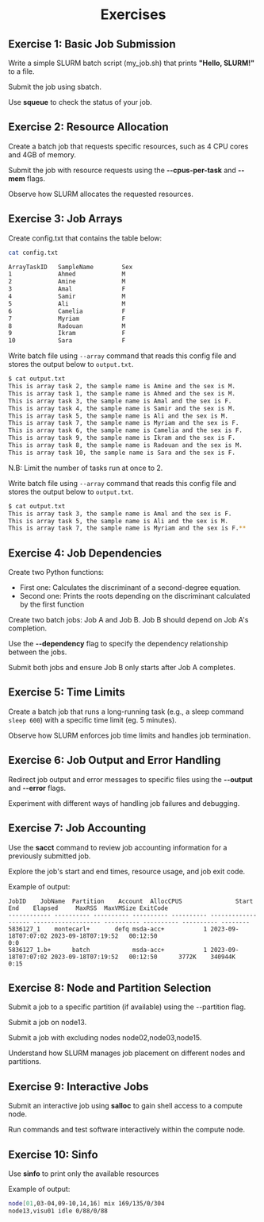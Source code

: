 <h1 align="center">Exercises</h1>

## Exercise 1: Basic Job Submission

Write a simple SLURM batch script (my_job.sh) that prints **"Hello, SLURM!"** to a file.

Submit the job using sbatch.

Use **squeue** to check the status of your job.

## Exercise 2: Resource Allocation

Create a batch job that requests specific resources, such as 4 CPU cores and 4GB of memory.

Submit the job with resource requests using the **--cpus-per-task** and **--mem** flags.

Observe how SLURM allocates the requested resources.

## Exercise 3: Job Arrays

Create config.txt that contains the table below:
```bash
cat config.txt

ArrayTaskID   SampleName        Sex
1             Ahmed             M
2             Amine             M
3             Amal              F
4             Samir             M
5             Ali               M
6             Camelia           F
7             Myriam            F
8             Radouan           M
9             Ikram             F
10            Sara              F
```

Write batch file using ```--array``` command that reads this config file and stores the output below to ```output.txt```.

```bash
$ cat output.txt 
This is array task 2, the sample name is Amine and the sex is M.
This is array task 1, the sample name is Ahmed and the sex is M.
This is array task 3, the sample name is Amal and the sex is F.
This is array task 4, the sample name is Samir and the sex is M.
This is array task 5, the sample name is Ali and the sex is M.
This is array task 7, the sample name is Myriam and the sex is F.
This is array task 6, the sample name is Camelia and the sex is F.
This is array task 9, the sample name is Ikram and the sex is F.
This is array task 8, the sample name is Radouan and the sex is M.
This is array task 10, the sample name is Sara and the sex is F.

```

N.B: Limit the number of tasks run at once to 2.

Write batch file using ```--array``` command that reads this config file and stores the output below to ```output.txt```.

```bash
$ cat output.txt 
This is array task 3, the sample name is Amal and the sex is F.
This is array task 5, the sample name is Ali and the sex is M.
This is array task 7, the sample name is Myriam and the sex is F.**
```

## Exercise 4: Job Dependencies

Create two Python functions:
- First one: Calculates the discriminant of a second-degree equation.
- Second one: Prints the roots depending on the discriminant calculated by the first function
  
Create two batch jobs: Job A and Job B. Job B should depend on Job A's completion.

Use the **--dependency** flag to specify the dependency relationship between the jobs.

Submit both jobs and ensure Job B only starts after Job A completes.


## Exercise 5: Time Limits

Create a batch job that runs a long-running task (e.g., a sleep command ```sleep 600```) with a specific time limit (eg. 5 minutes).

Observe how SLURM enforces job time limits and handles job termination.

## Exercise 6: Job Output and Error Handling

Redirect job output and error messages to specific files using the **--output** and **--error** flags.

Experiment with different ways of handling job failures and debugging.

## Exercise 7: Job Accounting

Use the **sacct** command to review job accounting information for a previously submitted job.

Explore the job's start and end times, resource usage, and job exit code.

Example of output:
```
JobID    JobName  Partition    Account  AllocCPUS               Start                 End    Elapsed     MaxRSS  MaxVMSize ExitCode 
------------ ---------- ---------- ---------- ---------- ------------------- ------------------- ---------- ---------- ---------- -------- 
5836127_1    montecarl+       defq msda-acc+           1 2023-09-18T07:07:02 2023-09-18T07:19:52   00:12:50                            0:0 
5836127_1.b+      batch            msda-acc+           1 2023-09-18T07:07:02 2023-09-18T07:19:52   00:12:50      3772K    340944K     0:15 
```

## Exercise 8: Node and Partition Selection

Submit a job to a specific partition (if available) using the --partition flag.

Submit a job on node13.

Submit a job with excluding nodes node02,node03,node15.

Understand how SLURM manages job placement on different nodes and partitions.


## Exercise 9: Interactive Jobs

Submit an interactive job using **salloc** to gain shell access to a compute node.

Run commands and test software interactively within the compute node.

## Exercise 10: Sinfo
Use **sinfo** to print only the available resources

Example of output:
```bash
node[01,03-04,09-10,14,16] mix 169/135/0/304
node13,visu01 idle 0/88/0/88
```
